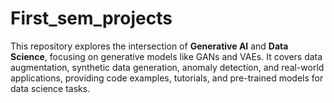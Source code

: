 # First_sem_projects
This repository explores the intersection of **Generative AI** and **Data Science**, focusing on generative models like GANs and VAEs. It covers data augmentation, synthetic data generation, anomaly detection, and real-world applications, providing code examples, tutorials, and pre-trained models for data science tasks.
